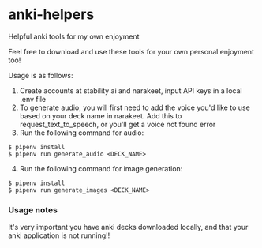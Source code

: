 # anki-helpers
Helpful anki tools for my own enjoyment

Feel free to download and use these tools for your own personal enjoyment too!

Usage is as follows:

1. Create accounts at stability ai and narakeet, input API keys in a local .env file
2. To generate audio, you will first need to add the voice you'd like to use based on your deck name in narakeet. Add 
this to request_text_to_speech, or you'll get a voice not found error
3. Run the following command for audio: 

```
$ pipenv install
$ pipenv run generate_audio <DECK_NAME>
```

4. Run the following command for image generation:

```
$ pipenv install
$ pipenv run generate_images <DECK_NAME>
```

### Usage notes

It's very important you have anki decks downloaded locally, and that your anki application is not running!!